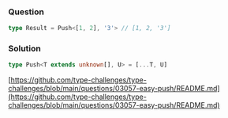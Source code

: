 ### Question
```ts
type Result = Push<[1, 2], '3'> // [1, 2, '3']
```
### Solution
```ts
type Push<T extends unknown[], U> = [...T, U]
```
[https://github.com/type-challenges/type-challenges/blob/main/questions/03057-easy-push/README.md](https://github.com/type-challenges/type-challenges/blob/main/questions/03057-easy-push/README.md)
